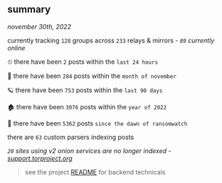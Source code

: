 
## summary
_november 30th, 2022_

currently tracking `128` groups across `233` relays & mirrors - _`89` currently online_

⏲ there have been `2` posts within the `last 24 hours`

🦈 there have been `284` posts within the `month of november`

🪐 there have been `753` posts within the `last 90 days`

🏚 there have been `3076` posts within the `year of 2022`

🦕 there have been `5362` posts `since the dawn of ransomwatch`

there are `63` custom parsers indexing posts

_`20` sites using v2 onion services are no longer indexed - [support.torproject.org](https://support.torproject.org/onionservices/v2-deprecation/)_

> see the project [README](https://github.com/joshhighet/ransomwatch#ransomwatch--) for backend technicals
